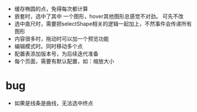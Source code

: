 - 缓存椭圆的点，免得每次都计算
- 嵌套时，选中了其中 一个图形，hover其他图形总感觉不对劲。 可先不改
- 选中直尺时，需要把selectShape相关的逻辑一起加上，不然事件会传递所有图形
- 内容很多时，拖动时可以加一个预览功能
- 编辑模式时。同时移动多个点
- 配置表添加版本号，为后续迭代准备
- 每个页面，需要有默认配置，如：缩放大小

# bug

- 如果是线条是曲线，无法选中终点